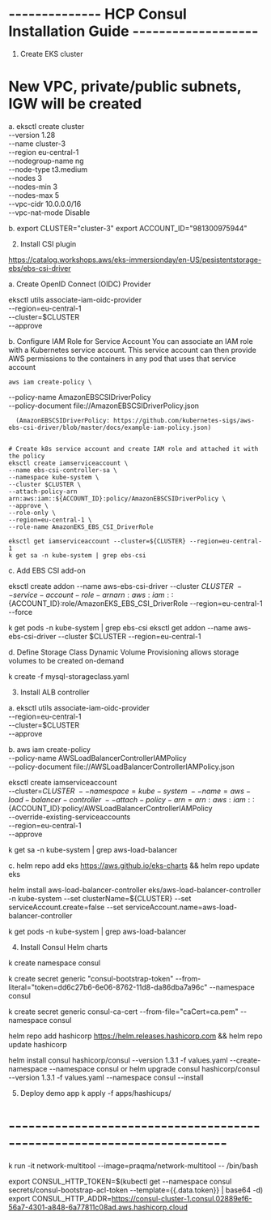 # -------------- HCP Consul Installation Guide ------------------- #

1. Create EKS cluster

# New VPC, private/public subnets, IGW will be created  
a. 
eksctl create cluster \
--version 1.28 \
--name cluster-3 \
--region eu-central-1 \
--nodegroup-name ng \
--node-type t3.medium \
--nodes 3 \
--nodes-min 3 \
--nodes-max 5 \
--vpc-cidr 10.0.0.0/16 \
--vpc-nat-mode Disable

b.
export CLUSTER="cluster-3"
export ACCOUNT_ID="981300975944"

2. Install CSI plugin

https://catalog.workshops.aws/eks-immersionday/en-US/pesistentstorage-ebs/ebs-csi-driver

a. Create OpenID Connect (OIDC) Provider

eksctl utils associate-iam-oidc-provider \
  --region=eu-central-1 \
  --cluster=$CLUSTER \
  --approve


b. Configure IAM Role for Service Account
    You can associate an IAM role with a Kubernetes service account. This service account can then provide AWS permissions to the containers in any pod that uses that service account

    aws iam create-policy \
  --policy-name AmazonEBSCSIDriverPolicy \
  --policy-document file://AmazonEBSCSIDriverPolicy.json

      (AmazonEBSCSIDriverPolicy: https://github.com/kubernetes-sigs/aws-ebs-csi-driver/blob/master/docs/example-iam-policy.json)


    # Create k8s service account and create IAM role and attached it with the policy
    eksctl create iamserviceaccount \
    --name ebs-csi-controller-sa \
    --namespace kube-system \
    --cluster $CLUSTER \
    --attach-policy-arn arn:aws:iam::${ACCOUNT_ID}:policy/AmazonEBSCSIDriverPolicy \
    --approve \
    --role-only \
    --region=eu-central-1 \
    --role-name AmazonEKS_EBS_CSI_DriverRole

    eksctl get iamserviceaccount --cluster=${CLUSTER} --region=eu-central-1
    k get sa -n kube-system | grep ebs-csi


c. Add EBS CSI add-on

eksctl create addon --name aws-ebs-csi-driver --cluster $CLUSTER \
    --service-account-role-arn arn:aws:iam::${ACCOUNT_ID}:role/AmazonEKS_EBS_CSI_DriverRole --region=eu-central-1 --force

k get pods -n kube-system | grep ebs-csi
eksctl get addon --name aws-ebs-csi-driver --cluster $CLUSTER --region=eu-central-1 


d. Define Storage Class
Dynamic Volume Provisioning  allows storage volumes to be created on-demand

k create -f mysql-storageclass.yaml


3. Install ALB controller

a.
eksctl utils associate-iam-oidc-provider \
  --region=eu-central-1 \
  --cluster=$CLUSTER \
  --approve

b.
aws iam create-policy \
      --policy-name AWSLoadBalancerControllerIAMPolicy \
      --policy-document file://AWSLoadBalancerControllerIAMPolicy.json

eksctl create iamserviceaccount \
--cluster=${CLUSTER} \
--namespace=kube-system \
--name=aws-load-balancer-controller \
--attach-policy-arn=arn:aws:iam::${ACCOUNT_ID}:policy/AWSLoadBalancerControllerIAMPolicy \
--override-existing-serviceaccounts \
--region=eu-central-1 \
--approve

k get sa -n kube-system | grep aws-load-balancer

c. 
helm repo add eks https://aws.github.io/eks-charts && helm repo update eks

helm install aws-load-balancer-controller eks/aws-load-balancer-controller -n kube-system --set clusterName=${CLUSTER} --set serviceAccount.create=false --set serviceAccount.name=aws-load-balancer-controller

k get pods -n kube-system | grep aws-load-balancer


4. Install Consul Helm charts

k create namespace consul

k create secret generic "consul-bootstrap-token" --from-literal="token=dd6c27b6-6e06-8762-11d8-da86dba7a96c" --namespace consul

k create secret generic consul-ca-cert --from-file="caCert=ca.pem" --namespace consul

helm repo add hashicorp https://helm.releases.hashicorp.com && helm repo update hashicorp

helm install consul hashicorp/consul --version 1.3.1 -f values.yaml --create-namespace --namespace consul
or
helm upgrade consul hashicorp/consul --version 1.3.1 -f values.yaml --namespace consul --install 

5. Deploy demo app
k apply -f apps/hashicups/




# -----------------------------------------------------------------------

k run -it network-multitool --image=praqma/network-multitool -- /bin/bash

export CONSUL_HTTP_TOKEN=$(kubectl get --namespace consul secrets/consul-bootstrap-acl-token --template={{.data.token}} | base64 -d)
export CONSUL_HTTP_ADDR=https://consul-cluster-1.consul.02889ef6-56a7-4301-a848-6a77811c08ad.aws.hashicorp.cloud